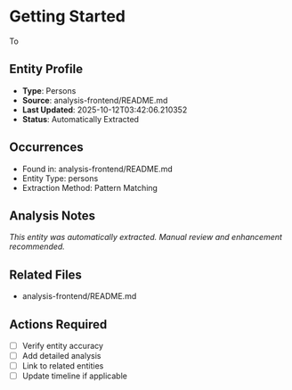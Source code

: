# Getting Started

To

## Entity Profile
- **Type**: Persons
- **Source**: analysis-frontend/README.md
- **Last Updated**: 2025-10-12T03:42:06.210352
- **Status**: Automatically Extracted

## Occurrences
- Found in: analysis-frontend/README.md
- Entity Type: persons
- Extraction Method: Pattern Matching

## Analysis Notes
*This entity was automatically extracted. Manual review and enhancement recommended.*

## Related Files
- analysis-frontend/README.md

## Actions Required
- [ ] Verify entity accuracy
- [ ] Add detailed analysis
- [ ] Link to related entities
- [ ] Update timeline if applicable
